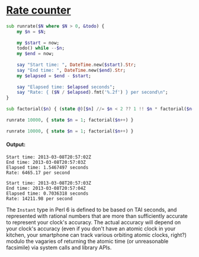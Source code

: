 [1]: https://rosettacode.org/wiki/Rate_counter

# [Rate counter][1]

```raku
sub runrate($N where $N > 0, &todo) {
    my $n = $N;
 
    my $start = now;
    todo() while --$n;
    my $end = now;
 
    say "Start time: ", DateTime.new($start).Str;
    say "End time: ", DateTime.new($end).Str;
    my $elapsed = $end - $start;
 
    say "Elapsed time: $elapsed seconds";
    say "Rate: { ($N / $elapsed).fmt('%.2f') } per second\n";
}
 
sub factorial($n) { (state @)[$n] //= $n < 2 ?? 1 !! $n * factorial($n-1) }
 
runrate 10000, { state $n = 1; factorial($n++) }
 
runrate 10000, { state $n = 1; factorial($n++) }
```

#### Output:
```
Start time: 2013-03-08T20:57:02Z
End time: 2013-03-08T20:57:03Z
Elapsed time: 1.5467497 seconds
Rate: 6465.17 per second

Start time: 2013-03-08T20:57:03Z
End time: 2013-03-08T20:57:04Z
Elapsed time: 0.7036318 seconds
Rate: 14211.98 per second
```


The `Instant` type in Perl 6 is defined to be based on TAI seconds, and represented with rational numbers that are more than sufficiently accurate to represent your clock's accuracy. The actual accuracy will depend on your clock's accuracy (even if you don't have an atomic clock in your kitchen, your smartphone can track various orbiting atomic clocks, right?) modulo the vagaries of returning the atomic time (or unreasonable facsimile) via system calls and library APIs.